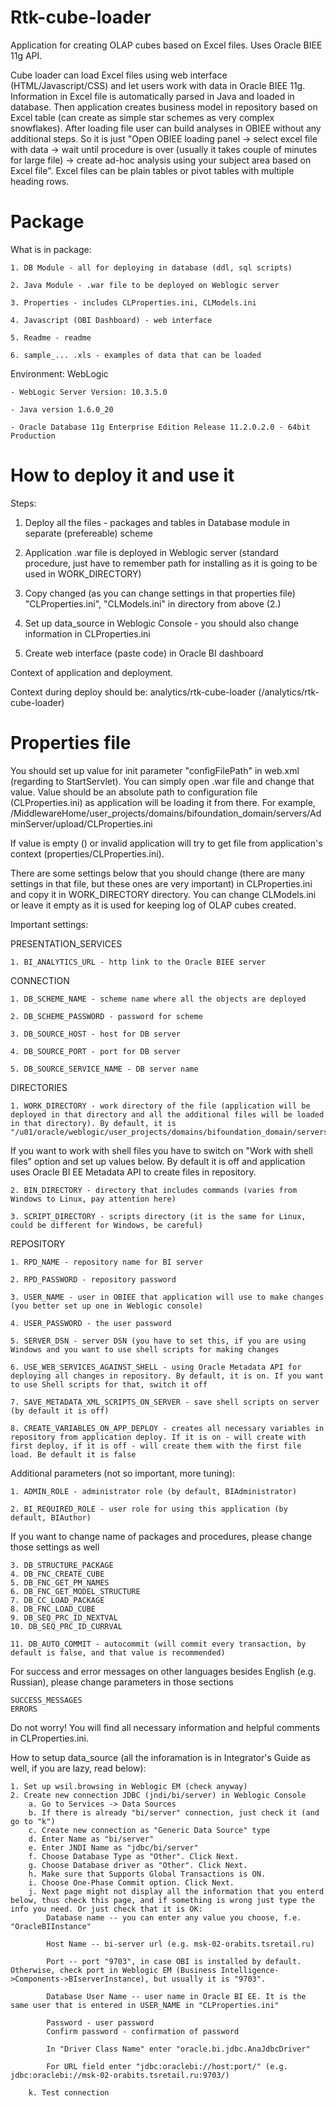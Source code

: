 Rtk-cube-loader
================

Application for creating OLAP cubes based on Excel files. Uses Oracle BIEE 11g API.


Cube loader can load Excel files using web interface (HTML/Javascript/CSS) and let users work with data in Oracle BIEE 11g. Information in Excel file is automatically parsed in Java and loaded in database. Then application creates business model in repository based on Excel table (can create as simple star schemes as very complex snowflakes). After loading file user can build analyses in OBIEE without any additional steps. So it is just "Open OBIEE loading panel -> select excel file with data -> wait until procedure is over (usually it takes couple of minutes for large file) -> create ad-hoc analysis using your subject area based on Excel file". Excel files can be plain tables or pivot tables with multiple heading rows.


Package
================

What is in package:

	1. DB Module - all for deploying in database (ddl, sql scripts)

	2. Java Module - .war file to be deployed on Weblogic server

	3. Properties - includes CLProperties.ini, CLModels.ini

	4. Javascript (OBI Dashboard) - web interface

	5. Readme - readme

	6. sample_... .xls - examples of data that can be loaded


Environment: WebLogic
	
	- WebLogic Server Version: 10.3.5.0
	
	- Java version 1.6.0_20

	- Oracle Database 11g Enterprise Edition Release 11.2.0.2.0 - 64bit Production


How to deploy it and use it
================

Steps:

1. Deploy all the files - packages and tables in Database module in separate (prefereable) scheme

2. Application .war file is deployed in Weblogic server (standard procedure, just have to remember path for installing as it is going to be used in WORK_DIRECTORY)

3. Copy changed (as you can change settings in that properties file) "CLProperties.ini", "CLModels.ini" in directory from above (2.)

4. Set up data_source in Weblogic Console - you should also change information in CLProperties.ini

5. Create web interface (paste code) in Oracle BI dashboard


Context of application and deployment.

Context during deploy should be: analytics/rtk-cube-loader (/analytics/rtk-cube-loader)


Properties file
===
	
	
You should set up value for init parameter "configFilePath" in web.xml (regarding to StartServlet). You can simply open .war file and change that value. Value should be an absolute path to configuration file (CLProperties.ini) as application will be loading it from there. For example, <param-value>/MiddlewareHome/user_projects/domains/bifoundation_domain/servers/AdminServer/upload/CLProperties.ini</param-value>
	
If value is empty (<param-value></param-value>) or invalid application will try to get file from application's context (properties/CLProperties.ini).


There are some settings below that you should change (there are many settings in that file, but these ones are very important) in CLProperties.ini and copy it in WORK_DIRECTORY directory. You can change CLModels.ini or leave it empty as it is used for keeping log of OLAP cubes created.


Important settings:

PRESENTATION_SERVICES

	1. BI_ANALYTICS_URL - http link to the Oracle BIEE server

	
CONNECTION

	1. DB_SCHEME_NAME - scheme name where all the objects are deployed
	
	2. DB_SCHEME_PASSWORD - password for scheme
	
	3. DB_SOURCE_HOST - host for DB server
	
	4. DB_SOURCE_PORT - port for DB server
	
	5. DB_SOURCE_SERVICE_NAME - DB server name

	
DIRECTORIES

	1. WORK_DIRECTORY - work directory of the file (application will be deployed in that directory and all the additional files will be loaded in that directory). By default, it is "/u01/oracle/weblogic/user_projects/domains/bifoundation_domain/servers/AdminServer/upload/".

If you want to work with shell files you have to switch on "Work with shell files" option and set up values below. By default it is off and application uses Oracle BI EE Metadata API to create files in repository. 
	
	2. BIN_DIRECTORY - directory that includes commands (varies from Windows to Linux, pay attention here)
	
	3. SCRIPT_DIRECTORY - scripts directory (it is the same for Linux, could be different for Windows, be careful)


REPOSITORY

	1. RPD_NAME - repository name for BI server

	2. RPD_PASSWORD - repository password
	
	3. USER_NAME - user in OBIEE that application will use to make changes (you better set up one in Weblogic console)

	4. USER_PASSWORD - the user password

	5. SERVER_DSN - server DSN (you have to set this, if you are using Windows and you want to use shell scripts for making changes

	6. USE_WEB_SERVICES_AGAINST_SHELL - using Oracle Metadata API for deploying all changes in repository. By default, it is on. If you want to use Shell scripts for that, switch it off

	7. SAVE_METADATA_XML_SCRIPTS_ON_SERVER - save shell scripts on server (by default it is off)

	8. CREATE_VARIABLES_ON_APP_DEPLOY - creates all necessary variables in repository from application deploy. If it is on - will create with first deploy, if it is off - will create them with the first file load. Be default it is false


Additional parameters (not so important, more tuning):

	1. ADMIN_ROLE - administrator role (by default, BIAdministrator)
	
	2. BI_REQUIRED_ROLE - user role for using this application (by default, BIAuthor)


If you want to change name of packages and procedures, please change those settings as well
	
	3. DB_STRUCTURE_PACKAGE
	4. DB_FNC_CREATE_CUBE
	5. DB_FNC_GET_PM_NAMES
	6. DB_FNC_GET_MODEL_STRUCTURE
	7. DB_CC_LOAD_PACKAGE
	8. DB_FNC_LOAD_CUBE
	9. DB_SEQ_PRC_ID_NEXTVAL
	10. DB_SEQ_PRC_ID_CURRVAL

	11. DB_AUTO_COMMIT - autocommit (will commit every transaction, by default is false, and that value is recommended)


For success and error messages on other languages besides English (e.g. Russian), please change parameters in those sections
	
	SUCCESS_MESSAGES
	ERRORS


Do not worry! You will find all necessary information and helpful comments in CLProperties.ini.


How to setup data_source (all the inforamation is in Integrator's Guide as well, if you are lazy, read below):

	1. Set up wsil.browsing in Weblogic EM (check anyway)
	2. Create new connection JDBC (jndi/bi/server) in Weblogic Console
		a. Go to Services -> Data Sources
		b. If there is already "bi/server" connection, just check it (and go to "k")
		c. Create new connection as "Generic Data Source" type
		d. Enter Name as "bi/server"
		e. Enter JNDI Name as "jdbc/bi/server"
		f. Choose Database Type as "Other". Click Next.
		g. Choose Database driver as "Other". Click Next.
		h. Make sure that Supports Global Transactions is ON.
		i. Choose One-Phase Commit option. Click Next.
		j. Next page might not display all the information that you enterd below, thus check this page, and if something is wrong just type the info you need. Or just check that it is OK:
			Database name -- you can enter any value you choose, f.e. "OracleBIInstance"

			Host Name -- bi-server url (e.g. msk-02-orabits.tsretail.ru)

			Port -- port "9703", in case OBI is installed by default. Otherwise, check port in Weblogic EM (Business Intelligence->Components->BIserverInstance), but usually it is "9703".

			Database User Name -- user name in Oracle BI EE. It is the same user that is entered in USER_NAME in "CLProperties.ini"

			Password - user password
			Confirm password - confirmation of password

			In "Driver Class Name" enter "oracle.bi.jdbc.AnaJdbcDriver"

			For URL field enter "jdbc:oraclebi://host:port/" (e.g. jdbc:oraclebi://msk-02-orabits.tsretail.ru:9703/)

		k. Test connection
